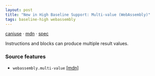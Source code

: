 ```yaml
---
layout: post
title: "New in High Baseline Support: Multi-value (WebAssembly)"
tags: baseline-high webassembly
---
```


[caniuse](https://caniuse.com/?search=wasm-multi-value) · [mdn](https://developer.mozilla.org/en-US/search?q=Multi-value (WebAssembly)) · [spec](https://github.com/WebAssembly/spec/blob/main/proposals/multi-value/Overview.md)

Instructions and blocks can produce multiple result values.

### Source features

- ``webassembly.multi-value`` [[mdn]](https://developer.mozilla.org/en-US/search?q=webassembly.multi-value)
